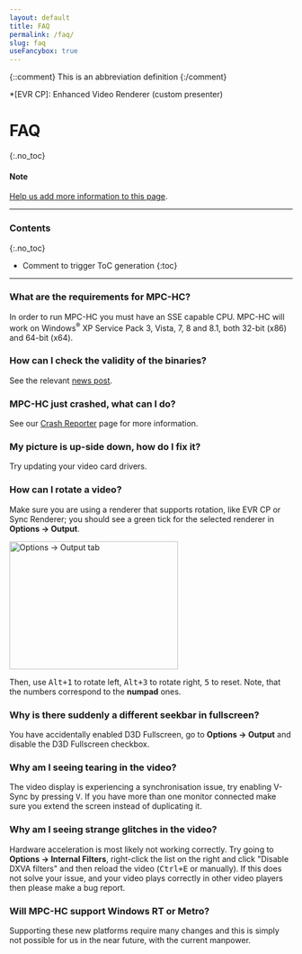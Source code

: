 ```yaml
---
layout: default
title: FAQ
permalink: /faq/
slug: faq
useFancybox: true
---
```


{::comment}
This is an abbreviation definition
{:/comment}

*[EVR CP]: Enhanced Video Renderer (custom presenter)

# FAQ
{:.no_toc}

<div class="alert alert-info" role="alert">
    <h4><span class="fa fa-info-circle" aria-hidden="true"></span> Note</h4>
    <p>
        <a href="https://github.com/mpc-hc/mpc-hc.org" class="alert-link">Help us add more information to this page</a>.
   </p>
</div>

---

### Contents
{:.no_toc}

* Comment to trigger ToC generation
{:toc}

---

### What are the requirements for MPC-HC?

In order to run MPC-HC you must have an SSE capable CPU. MPC-HC will work on
Windows<sup>&reg;</sup> XP Service Pack 3, Vista, 7, 8 and 8.1, both 32-bit (x86) and 64-bit (x64).

### How can I check the validity of the binaries?

See the relevant [news post](/2013/02/25/binaries-are-signed/).

### MPC-HC just crashed, what can I do?

See our [Crash Reporter](/crash-reporter/) page for more information.

### My picture is up-side down, how do I fix it?

Try updating your video card drivers.

### How can I rotate a video?

Make sure you are using a renderer that supports rotation, like EVR CP or Sync Renderer;
you should see a green tick for the selected renderer in **Options &rarr; Output**.

<div class="row">
    <div class="col-xs-12 col-sm-4 text-center">
        <a class="thumbnail fancybox-thumb" href="/assets/img/faq/options-output.png" title="Options &rarr; Output tab">
            <img src="/assets/img/faq/options-output-thumb.png" alt="Options &rarr; Output tab" width="300" height="227">
        </a>
    </div>
</div>

Then, use <kbd>Alt+1</kbd> to rotate left, <kbd>Alt+3</kbd> to rotate right, <kbd>5</kbd> to reset.
Note, that the numbers correspond to the **numpad** ones.

### Why is there suddenly a different seekbar in fullscreen?

You have accidentally enabled D3D Fullscreen, go to **Options &rarr; Output**
and disable the D3D Fullscreen checkbox.

### Why am I seeing tearing in the video?

The video display is experiencing a synchronisation issue, try enabling V-Sync by pressing <kbd>V</kbd>.
If you have more than one monitor connected make sure you extend the screen instead of duplicating it.

### Why am I seeing strange glitches in the video?

Hardware acceleration is most likely not working correctly.
Try going to **Options &rarr; Internal Filters**, right-click the list on the right
and click "Disable DXVA filters" and then reload the video (<kbd>Ctrl+E</kbd> or manually).
If this does not solve your issue, and your video plays correctly in other
video players then please make a bug report.

### Will MPC-HC support Windows RT or Metro?

Supporting these new platforms require many changes and this is simply
not possible for us in the near future, with the current manpower.
